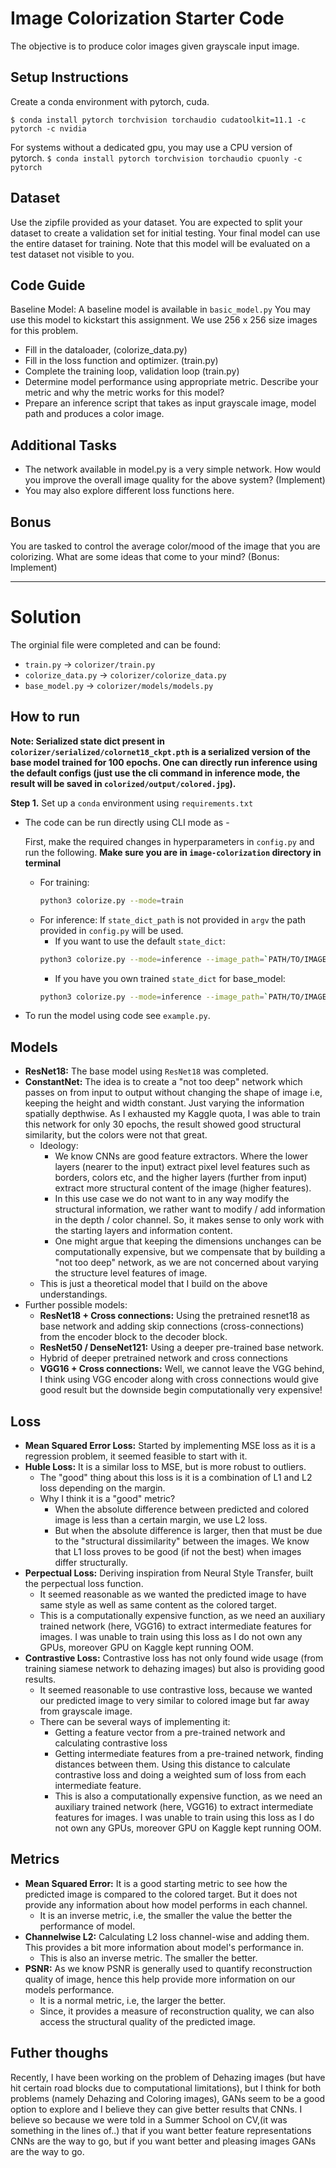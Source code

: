 # Image Colorization Starter Code
The objective is to produce color images given grayscale input image.

## Setup Instructions
Create a conda environment with pytorch, cuda.

`$ conda install pytorch torchvision torchaudio cudatoolkit=11.1 -c pytorch -c nvidia`

For systems without a dedicated gpu, you may use a CPU version of pytorch.
`$ conda install pytorch torchvision torchaudio cpuonly -c pytorch`

## Dataset
Use the zipfile provided as your dataset. You are expected to split your dataset to create a validation set for initial testing. Your final model can use the entire dataset for training. Note that this model will be evaluated on a test dataset not visible to you.

## Code Guide
Baseline Model: A baseline model is available in `basic_model.py` You may use this model to kickstart this assignment. We use 256 x 256 size images for this problem.
-	Fill in the dataloader, (colorize_data.py)
-	Fill in the loss function and optimizer. (train.py)
-	Complete the training loop, validation loop (train.py)
-	Determine model performance using appropriate metric. Describe your metric and why the metric works for this model?
- Prepare an inference script that takes as input grayscale image, model path and produces a color image.

## Additional Tasks
- The network available in model.py is a very simple network. How would you improve the overall image quality for the above system? (Implement)
- You may also explore different loss functions here.

## Bonus
You are tasked to control the average color/mood of the image that you are colorizing. What are some ideas that come to your mind? (Bonus: Implement)

-- --

# Solution

The orginial file were completed and can be found:
- `train.py` -> `colorizer/train.py`
- `colorize_data.py` -> `colorizer/colorize_data.py`
- `base_model.py` -> `colorizer/models/models.py`

## How to run
**Note: Serialized state dict present in `colorizer/serialized/colornet18_ckpt.pth` is a serialized version of the base model trained for 100 epochs. One can directly run inference using the default configs (just use the cli command in inference mode, the result will be saved in `colorized/output/colored.jpg`).**

**Step 1.** Set up a `conda` environment using `requirements.txt`

- The code can be run directly using CLI mode as -

  First, make the required changes in hyperparameters in `config.py` and run the following.
  **Make sure you are in `image-colorization` directory in terminal**
  - For training:
    ```sh
    python3 colorize.py --mode=train
    ```
  - For inference: If `state_dict_path` is not provided in `argv` the path provided in `config.py` will be used.
    - If you want to use the default `state_dict`:  
    ```sh
    python3 colorize.py --mode=inference --image_path=`PATH/TO/IMAGE/FOR/INFERENCE`
    ```
    - If you have you own trained `state_dict` for base_model:
    ```sh
    python3 colorize.py --mode=inference --image_path=`PATH/TO/IMAGE/FOR/INFERENCE` --state_dict_path=`PATH/TO/IMAGE/FOR/INFERENCE`
    ```

- To run the model using code see `example.py`.


## Models
- **ResNet18:** The base model using `ResNet18` was completed.
- **ConstantNet:** The idea is to create a "not too deep" network which passes on from input to output without changing the shape of image i.e, keeping the height and width constant. Just varying the information spatially depthwise. As I exhausted my Kaggle quota, I was able to train this network for only 30 epochs, the result showed good structural similarity, but the colors were not that great.
  - Ideology:
    - We know CNNs are good feature extractors. Where the lower layers (nearer to the input) extract pixel level features such as borders, colors etc, and the higher layers (further from input) extract more structural content of the image (higher features).
    - In this use case we do not want to in any way modify the structural information, we rather want to modify / add information in the depth / color channel. So, it makes sense to only work with the starting layers and information content.
    - One might argue that keeping the dimensions unchanges can be computationally expensive, but we compensate that by building a "not too deep" network, as we are not concerned about varying the structure level features of image.
  - This is just a theoretical model that I build on the above understandings.
- Further possible models:
  - **ResNet18 + Cross connections:** Using the pretrained resnet18 as base network and adding skip connections (cross-connections) from the encoder block to the decoder block.
  - **ResNet50 / DenseNet121:** Using a deeper pre-trained base network.
  - Hybrid of deeper pretrained network and cross connections
  - **VGG16 + Cross connections:** Well, we cannot leave the VGG behind, I think using VGG encoder along with cross connections would give good result but the downside begin computationally very expensive!


## Loss
- **Mean Squared Error Loss:** Started by implementing MSE loss as it is a regression problem, it seemed feasible to start with it.
- **Huble Loss:** It is a similar loss to MSE, but is more robust to outliers.
  - The "good" thing about this loss is it is a combination of L1 and L2 loss depending on the margin.
  - Why I think it is a "good" metric?
    - When the absolute difference between predicted and colored image is less than a certain margin, we use L2 loss.
    - But when the absolute difference is larger, then that must be due to the "structural dissimilarity" between the images. We know that L1 loss proves to be good (if not the best) when images differ structurally.
- **Perpectual Loss:** Deriving inspiration from Neural Style Transfer, built the perpectual loss function.
  - It seemed reasonable as we wanted the predicted image to have same style as well as same content as the colored target.
  - This is a computationally expensive function, as we need an auxiliary trained network (here, VGG16) to extract intermediate features for images. I was unable to train using this loss as I do not own any GPUs, moreover GPU on Kaggle kept running OOM.
- **Contrastive Loss:** Contrastive loss has not only found wide usage (from training siamese network to dehazing images) but also is providing good results.
  - It seemed reasonable to use contrastive loss, because we wanted our predicted image to very similar to colored image but far away from grayscale image.
  - There can be several ways of implementing it:
    - Getting a feature vector from a pre-trained network and calculating contrastive loss
    - Getting intermediate features from a pre-trained network, finding distances between them. Using this distance to calculate contrastive loss and doing a weighted sum of loss from each intermediate feature.
    - This is also a computationally expensive function, as we need an auxiliary trained network (here, VGG16) to extract intermediate features for images. I was unable to train using this loss as I do not own any GPUs, moreover GPU on Kaggle kept running OOM.

## Metrics
- **Mean Squared Error:** It is a good starting metric to see how the predicted image is compared to the colored target. But it does not provide any information about how model performs in each channel.
  - It is an inverse metric, i.e, the smaller the value the better the performance of model.
- **Channelwise L2:** Calculating L2 loss channel-wise and adding them. This provides a bit more information about model's performance in.
  - This is also an inverse metric. The smaller the better.
- **PSNR:** As we know PSNR is generally used to quantify reconstruction quality of image, hence this help provide more information on our models performance.
  - It is a normal metric, i.e, the larger the better.
  - Since, it provides a measure of reconstruction quality, we can also access the structural quality of the predicted image.


## Futher thoughs
Recently, I have been working on the problem of Dehazing images (but have hit certain road blocks due to computational limitations), but I think for both problems (namely Dehazing and Coloring images), GANs seem to be a good option to explore and I believe they can give better results that CNNs.
I believe so because we were told in a Summer School on CV,(it was something in the lines of..) that if you want better feature representations CNNs are the way to go, but if you want better and pleasing images GANs are the way to go.
